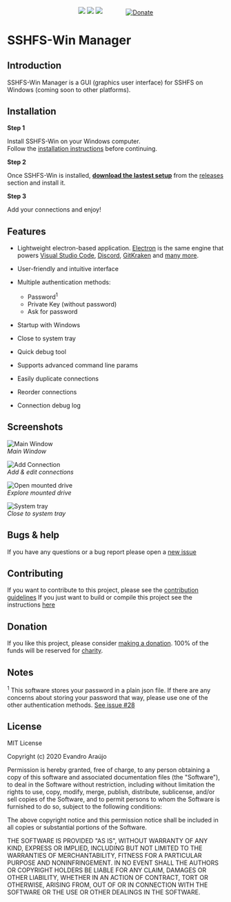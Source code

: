 <p align="center">
  <img src="https://img.shields.io/github/v/release/evsar3/sshfs-win-manager?sort=semver">
  <img src="https://img.shields.io/github/downloads/evsar3/sshfs-win-manager/total">
  <img src="https://img.shields.io/github/issues-raw/evsar3/sshfs-win-manager/bug?color=red">
  <a href="https://www.paypal.com/cgi-bin/webscr?cmd=_s-xclick&hosted_button_id=HXZUJ8WX47238" style="margin-left: 50px; vertical-align: middle;">
    <img src="https://www.paypalobjects.com/en_US/i/btn/btn_donate_LG.gif" alt="Donate" title="PayPal - The safer, easier way to pay online!">
  </a>
</p>

# SSHFS-Win Manager

## Introduction 
SSHFS-Win Manager is a GUI (graphics user interface) for SSHFS on Windows (coming soon to other platforms).

## Installation
**Step 1**  

Install SSHFS-Win on your Windows computer.  
Follow the [installation instructions](https://github.com/billziss-gh/sshfs-win/blob/master/README.md) before continuing.  

**Step 2**  

Once SSHFS-Win is installed, [**download the lastest setup**](https://github.com/evsar3/sshfs-win-manager/releases/latest) from the [releases](https://github.com/evsar3/sshfs-win-manager/releases) section and install it.  

**Step 3**  

Add your connections and enjoy!

## Features

- Lightweight electron-based application. [Electron](https://github.com/electron/electron) is the same engine that powers [Visual Studio Code](https://github.com/microsoft/vscode), [Discord](https://discordapp.com/), [GitKraken](https://www.gitkraken.com/) and [many more](https://www.electronjs.org/apps).

- User-friendly and intuitive interface

- Multiple authentication methods: 
  - Password<sup>1</sup>
  - Private Key (without password)
  - Ask for password

- Startup with Windows
- Close to system tray
- Quick debug tool
- Supports advanced command line params
- Easily duplicate connections
- Reorder connections
- Connection debug log

## Screenshots
![Main Window](https://lw1.net.babum.dev/static/sshfs-win-manager/main-window-screenshot.png)  
*Main Window*

![Add Connection](https://lw1.net.babum.dev/static/sshfs-win-manager/add-connection-screenshot.png)  
*Add & edit connections*

![Open mounted drive](https://lw1.net.babum.dev/static/sshfs-win-manager/explorer-screenshot.png)  
*Explore mounted drive*

![System tray](https://lw1.net.babum.dev/static/sshfs-win-manager/systray-screenshot.png)  
*Close to system tray*

## Bugs & help
If you have any questions or a bug report please open a [new issue](https://github.com/evsar3/sshfs-win-manager/issues/new)

## Contributing
If you want to contribute to this project, please see the [contribution guidelines](https://github.com/evsar3/sshfs-win-manager/blob/master/CONTRIBUTING.md)
If you just want to build or compile this project see the instructions [here](https://github.com/evsar3/sshfs-win-manager/blob/master/CONTRIBUTING.md#building-and-compiling)

## Donation
If you like this project, please consider [making a donation](https://www.paypal.com/cgi-bin/webscr?cmd=_s-xclick&hosted_button_id=HXZUJ8WX47238). 100% of the funds will be reserved for <u>charity</u>.

## Notes
<sup>1</sup> This software stores your password in a plain json file. If there are any concerns about storing your password that way, please use one of the other authentication methods. [See issue #28](https://github.com/evsar3/sshfs-win-manager/issues/28)

## License
MIT License

Copyright (c) 2020 Evandro Araújo

Permission is hereby granted, free of charge, to any person obtaining a copy
of this software and associated documentation files (the "Software"), to deal
in the Software without restriction, including without limitation the rights
to use, copy, modify, merge, publish, distribute, sublicense, and/or sell
copies of the Software, and to permit persons to whom the Software is
furnished to do so, subject to the following conditions:

The above copyright notice and this permission notice shall be included in all
copies or substantial portions of the Software.

THE SOFTWARE IS PROVIDED "AS IS", WITHOUT WARRANTY OF ANY KIND, EXPRESS OR
IMPLIED, INCLUDING BUT NOT LIMITED TO THE WARRANTIES OF MERCHANTABILITY,
FITNESS FOR A PARTICULAR PURPOSE AND NONINFRINGEMENT. IN NO EVENT SHALL THE
AUTHORS OR COPYRIGHT HOLDERS BE LIABLE FOR ANY CLAIM, DAMAGES OR OTHER
LIABILITY, WHETHER IN AN ACTION OF CONTRACT, TORT OR OTHERWISE, ARISING FROM,
OUT OF OR IN CONNECTION WITH THE SOFTWARE OR THE USE OR OTHER DEALINGS IN THE
SOFTWARE.
